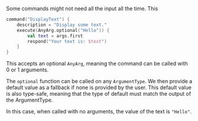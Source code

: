 Some commands might not need all the input all the time. This

```kotlin
command("DisplayText") {
    description = "Display some text."
    execute(AnyArg.optional("Hello")) {
        val text = args.first
        respond("Your text is: $text")
    }
}
```

This accepts an optional `AnyArg`, meaning the command can be called with 0 or 1 arguments.

The `optional` function can be called on any `ArgumentType`. We then provide a default value as a fallback if none is provided by the user. This default value is also type-safe, meaning that the type of default must match the output of the ArgumentType.

In this case, when called with no arguments, the value of the text is `"Hello"`.
